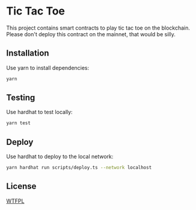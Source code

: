 # Tic Tac Toe

This project contains smart contracts to play tic tac toe on the blockchain. Please don't deploy this contract on the mainnet, that would be silly.

## Installation

Use yarn to install dependencies:

```bash
yarn
```

## Testing

Use hardhat to test locally:

```bash
yarn test
```

## Deploy

Use hardhat to deploy to the local network:

```bash
yarn hardhat run scripts/deploy.ts --network localhost
```

## License

[WTFPL](http://www.wtfpl.net/)
